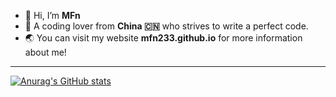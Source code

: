 - 👋 Hi, I’m **MFn**
- 👀 A coding lover from **China 🇨🇳** who strives to write a perfect code.
- 🌏 You can visit my website **mfn233.github.io** for more information about me!
---
[![Anurag's GitHub stats](https://github-readme-stats.vercel.app/api?username=MFn233)](https://github.com/anuraghazra/github-readme-stats)

<!---
MFn233/MFn233 is a ✨ special ✨ repository because its `README.md` (this file) appears on your GitHub profile.
You can click the Preview link to take a look at your changes.
--->
